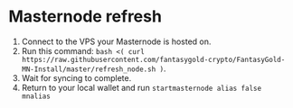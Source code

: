 # Masternode refresh

1. Connect to the VPS your Masternode is hosted on.
2. Run this command: `bash <( curl https://raw.githubusercontent.com/fantasygold-crypto/FantasyGold-MN-Install/master/refresh_node.sh )`.
3. Wait for syncing to complete.
4. Return to your local wallet and run `startmasternode alias false mnalias`
